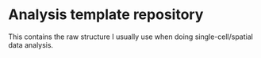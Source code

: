 # Analysis template repository
This contains the raw structure I usually use when doing single-cell/spatial data analysis. 

